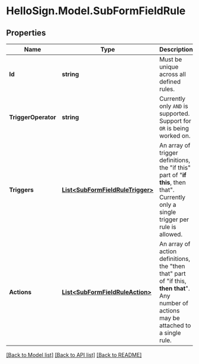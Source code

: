 # HelloSign.Model.SubFormFieldRule

## Properties

Name | Type | Description | Notes
------------ | ------------- | ------------- | -------------
**Id** | **string** |  Must be unique across all defined rules.  | 
**TriggerOperator** | **string** |  Currently only `AND` is supported. Support for `OR` is being worked on.  | [default to "AND"]
**Triggers** | [**List&lt;SubFormFieldRuleTrigger&gt;**](SubFormFieldRuleTrigger.md) |  An array of trigger definitions, the &quot;if this&quot; part of &quot;**if this**, then that&quot;. Currently only a single trigger per rule is allowed.  | 
**Actions** | [**List&lt;SubFormFieldRuleAction&gt;**](SubFormFieldRuleAction.md) |  An array of action definitions, the &quot;then that&quot; part of &quot;if this, **then that**&quot;. Any number of actions may be attached to a single rule.  | 

[[Back to Model list]](../README.md#documentation-for-models) [[Back to API list]](../README.md#documentation-for-api-endpoints) [[Back to README]](../README.md)

